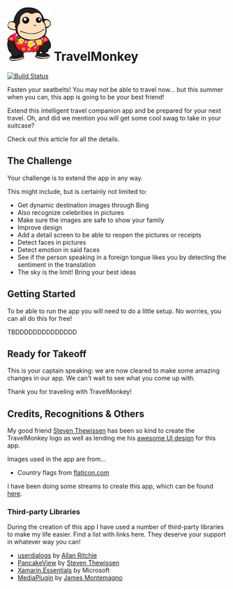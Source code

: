 # ![TravelMonkey mascot](assets/TravelMonkey-100px.png) TravelMonkey

 [![Build Status](https://dev.azure.com/jfversluis/TravelMonkey/_apis/build/status/jfversluis.TravelMonkey?branchName=master)](https://dev.azure.com/jfversluis/TravelMonkey/_build/latest?definitionId=44&branchName=master)

Fasten your seatbelts! You may not be able to travel now... but this summer when you can, this app is going to be your best friend!

Extend this intelligent travel companion app and be prepared for your next travel. Oh, and did we mention you will get some cool swag to take in your suitcase?

Check out this article for all the details.

## The Challenge
Your challenge is to extend the app in any way.

This might include, but is certainly not limited to:

* Get dynamic destination images through Bing
* Also recognize celebrities in pictures
* Make sure the images are safe to show your family
* Improve design
* Add a detail screen to be able to reopen the pictures or receipts
* Detect faces in pictures
* Detect emotion in said faces
* See if the person speaking in a foreign tongue likes you by detecting the sentiment in the translation
* The sky is the limit! Bring your best ideas

## Getting Started
To be able to run the app you will need to do a little setup. No worries, you can all do this for free!

TBDDDDDDDDDDDDDD

## Ready for Takeoff
This is your captain speaking: we are now cleared to make some amazing changes in our app. We can't wait to see what you come up with.

Thank you for traveling with TravelMonkey!

## Credits, Recognitions & Others
My good friend [Steven Thewissen](https://thewissen.io/) has been so kind to create the TravelMonkey logo as well as lending me his [awesome UI design](https://github.com/sthewissen/KickassUI.Traveler) for this app.

Images used in the app are from...

- Country flags from [flaticon.com](https://www.flaticon.com/packs/countrys-flags)

I have been doing some streams to create this app, which can be found [here](https://www.youtube.com/watch?v=Y-rd_GP5dag&list=PLfbOp004UaYXwpVzT1HQxHqwzGg2cLWFZ).

### Third-party Libraries
During the creation of this app I have used a number of third-party libraries to make my life easier. Find a list with links here. They deserve your support in whatever way you can!

 * [userdialogs](https://github.com/aritchie/userdialogs) by [Allan Ritchie](https://allancritchie.net/)
 * [PancakeView](https://github.com/sthewissen/Xamarin.Forms.PancakeView) by [Steven Thewissen](https://thewissen.io)
 * [Xamarin.Essentials](https://github.com/xamarin/Essentials) by Microsoft
 * [MediaPlugin](https://github.com/jamesmontemagno/MediaPlugin) by [James Montemagno](https://montemagno.com)